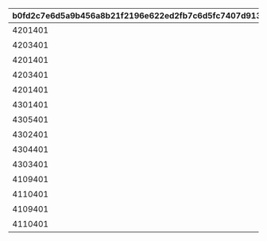 |b0fd2c7e6d5a9b456a8b21f2196e622ed2fb7c6d5fc7407d913205392f98fcb9|08dfbd1efa710472d9a20262e52e9dcb4929566866918ce8fb20eaa63871565e|cc79efee09c43c446b1146ce4059aa3648b7b33210d8767dee973375e7d1cfca|dd1b49d792cc0b779dfc9232b304192f58e87801ae0cb65f25bc4525aa3f07c4|a364d014055fd64275c2653bcbe872e0079e4cfdfe2da7f0008a658966bce793|63a2d4d477b166b64e227b0f3122c0926f9cc29da5b0403b22239ebd8da4f5d5|565227a5cff04be22031c696b5d7fda3b5f115598a01afe7a1088faa7cde0632|9883dcae7a0c686dd2483320939579bdd6603a910b7a1898a3c37a151907205f|f576fc658b5f13bf6a290f5cf5deafad7633a3b493b8d9648c9779583be4fbe7|bb465e18dc4dd38d84abca8ad52faa9c6557fc993e90a59a0ffb7bf33f0a81e6|62ec31e0ed85060009b8b0c41852771a7c6bf6b155af0670928c3c9897020ef6|ddd9bfec3f6241867d41ce1bbe5b16eabb1292d1a858c4c53994af50536e0b16|8b2e5124ef056ba1a4f3d34e88112daea9bc172d63925e2b5fcf49b713cb5721|a362b83557515f0bf95492dc608e186dc613058298f96ba23b185c62a8de0e45|153926bf5a7feee61cfdd842fcc9135d53285cdc009db009af4a7ef07b54a9b9|3c59ba37ab70426d81f9c9a39db97339a045df32a3d2acead6eccb52b2fbaeec|be36fec0ff3d9c573e63d50470a045cbfa7ab014a1e8fe427ab93a3a1b25716f|
| --- | --- | --- | --- | --- | --- | --- | --- | --- | --- | --- | --- | --- | --- | --- | --- | --- |
|4201401|43200|11001001|1|-470|スィオネ\n樹林|10|1|4101351|11001001|4104351|11001|7200|4104401|108|100000|4101401|
|4203401|43200|11001002|2|-235|ヘリケ巨木|10|1|4106351|11001002|4110351|11001|7200|4110401|90|100000|4106401|
|4201401|43200|11001003|3|0|イオカステ\n岩山|10|1|4102351|11001003|4105351|11001|7200|4105401|108|100000|4102401|
|4203401|43200|11001004|4|235|ハルパリ\n大滝|10|1|4108351|11001004|4109351|11001|7200|4109401|90|100000|4108401|
|4201401|43200|11001005|5|470|ムネメー川|10|1|4103351|11001005|4107351|11001|7200|4107401|108|100000|4103401|
|4301401|43200|11002003|6|-470|アルバ浜堤|10|1|4301351|11002001|4101401|11002|7200|4201401|108|100000|4104401|
|4305401|43200|11002002|7|-235|サダルスド\n砂浜|10|1|4305351|11002002|4106401|11002|7200|4203401|90|100000|4110401|
|4302401|43200|11002001|8|0|ダルリク\n巨岩|10|1|4302351|11002003|4102401|11002|7200|4201401|108|100000|4105401|
|4304401|43200|11001005|9|235|アンカル川|10|1|4304351|11002004|4108401|11002|7200|4203401|90|100000|4109401|
|4303401|43200|11001001|10|470|ダクビア\n森林|10|1|4303351|11002005|4103401|11002|7200|4201401|108|100000|4107401|
|4109401|43200|11003001|11|-470|ミーマス\n洞穴|10|1|4201351|11003001|4201401|11003|7200|4104401|108|100000|4101401|
|4110401|43200|11003002|11|-155|レアント川|10|1|4202351|11003002|4202401|11003|7200|4102401|90|100000|4108401|
|4109401|43200|11003003|11|160|ケランド\n廃墟|10|1|4203351|11003003|4203401|11003|7200|4105401|108|100000|4103401|
|4110401|43200|11003004|11|470|デオネカ\n氷海|10|1|4204351|11003004|4204401|11003|7200|4107401|90|100000|4106401|